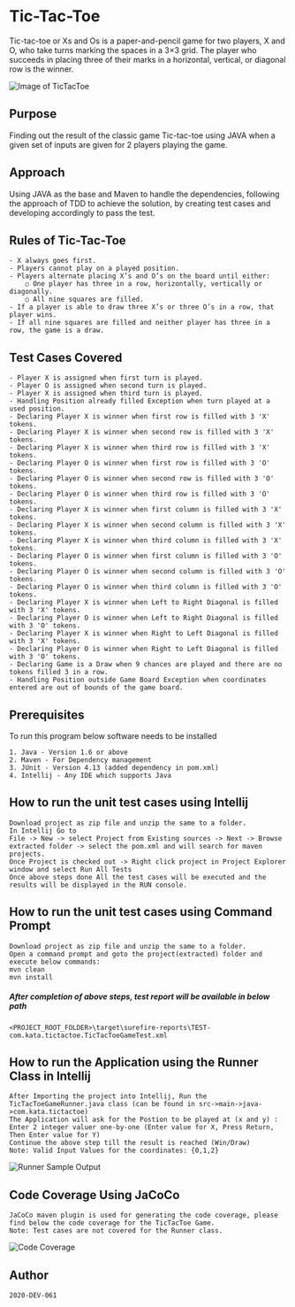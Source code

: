 # Tic-Tac-Toe

Tic-tac-toe or Xs and Os is a paper-and-pencil game for two players, X and O, who take turns marking the spaces in a 3×3 grid. The player who succeeds in placing three of their marks in a horizontal, vertical, or diagonal row is the winner.

![Image of TicTacToe](https://static-s.aa-cdn.net/img/ios/391030527/aeee21c8d4eb63a6a927173fdf5333c2?v=1)



## Purpose

Finding out the result of the classic game Tic-tac-toe using JAVA when a given set of inputs are given for 2 players playing the game.


## Approach

Using JAVA as the base and  Maven to handle the dependencies, following the approach of TDD to achieve the solution, by creating test cases and developing accordingly to pass the test.


## Rules of Tic-Tac-Toe

    - X always goes first.
	- Players cannot play on a played position.
	- Players alternate placing X’s and O’s on the board until either:
      	○ One player has three in a row, horizontally, vertically or diagonally.
      	○ All nine squares are filled.
	- If a player is able to draw three X’s or three O’s in a row, that player wins.
	- If all nine squares are filled and neither player has three in a row, the game is a draw.


## Test Cases Covered

    - Player X is assigned when first turn is played.
	- Player O is assigned when second turn is played.
	- Player X is assigned when third turn is played.
	- Handling Position already filled Exception when turn played at a used position. 
	- Declaring Player X is winner when first row is filled with 3 'X' tokens.
	- Declaring Player X is winner when second row is filled with 3 'X' tokens.
	- Declaring Player X is winner when third row is filled with 3 'X' tokens.
	- Declaring Player O is winner when first row is filled with 3 'O' tokens.
	- Declaring Player O is winner when second row is filled with 3 'O' tokens.
	- Declaring Player O is winner when third row is filled with 3 'O' tokens.
	- Declaring Player X is winner when first column is filled with 3 'X' tokens.
    - Declaring Player X is winner when second column is filled with 3 'X' tokens.
    - Declaring Player X is winner when third column is filled with 3 'X' tokens.
    - Declaring Player O is winner when first column is filled with 3 'O' tokens.
    - Declaring Player O is winner when second column is filled with 3 'O' tokens.
    - Declaring Player O is winner when third column is filled with 3 'O' tokens.
    - Declaring Player X is winner when Left to Right Diagonal is filled with 3 'X' tokens.
    - Declaring Player O is winner when Left to Right Diagonal is filled with 3 'O' tokens.
    - Declaring Player X is winner when Right to Left Diagonal is filled with 3 'X' tokens.
    - Declaring Player O is winner when Right to Left Diagonal is filled with 3 'O' tokens.
    - Declaring Game is a Draw when 9 chances are played and there are no tokens filled 3 in a row.
    - Handling Position outside Game Board Exception when coordinates entered are out of bounds of the game board.

    
## Prerequisites

To run this program below software needs to be installed

    1. Java - Version 1.6 or above
    2. Maven - For Dependency management
    3. JUnit - Version 4.13 (added dependency in pom.xml)
    4. Intellij - Any IDE which supports Java


## How to run the unit test cases using Intellij

    Download project as zip file and unzip the same to a folder. 
    In Intellij Go to 
    File -> New -> select Project from Existing sources -> Next -> Browse extracted folder -> select the pom.xml and will search for maven projects.
    Once Project is checked out -> Right click project in Project Explorer window and select Run All Tests
    Once above steps done All the test cases will be executed and the results will be displayed in the RUN console.
    
    
## How to run the unit test cases using Command Prompt

    Download project as zip file and unzip the same to a folder. 
    Open a command prompt and goto the project(extracted) folder and execute below commands:
    mvn clean
    mvn install

##### After completion of above steps, test report will be available in below path
    <PROJECT_ROOT_FOLDER>\target\surefire-reports\TEST-com.kata.tictactoe.TicTacToeGameTest.xml


## How to run the Application using the Runner Class in Intellij

    After Importing the project into Intellij, Run the TicTacToeGameRunner.java class (can be found in src->main->java->com.kata.tictactoe)
    The Application will ask for the Postion to be played at (x and y) : Enter 2 integer valuer one-by-one (Enter value for X, Press Return, Then Enter value for Y)
    Continue the above step till the result is reached (Win/Draw)
    Note: Valid Input Values for the coordinates: {0,1,2}

 ![Runner Sample Output](https://i.postimg.cc/gkYBW5Zg/runner-Output.png)   



## Code Coverage Using JaCoCo

    JaCoCo maven plugin is used for generating the code coverage, please find below the code coverage for the TicTacToe Game.
    Note: Test cases are not covered for the Runner class.

 ![Code Coverage](https://i.postimg.cc/y8Mz4cMn/code-Coverage.png)



## Author
    2020-DEV-061

